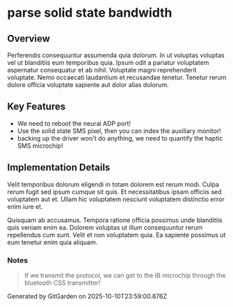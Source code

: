 # parse solid state bandwidth

## Overview
Perferendis consequuntur assumenda quia dolorum. In ut voluptas voluptas vel ut blanditiis eum temporibus quia. Ipsum odit a pariatur voluptatem aspernatur consequatur et ab nihil. Voluptate magni reprehenderit voluptate. Nemo occaecati laudantium et recusandae tenetur. Tenetur rerum dolore officia voluptate sapiente aut dolor alias dolorum.

## Key Features
- We need to reboot the neural ADP port!
- Use the solid state SMS pixel, then you can index the auxiliary monitor!
- backing up the driver won't do anything, we need to quantify the haptic SMS microchip!

## Implementation Details
Velit temporibus dolorum eligendi in totam dolorem est rerum modi. Culpa rerum fugit sed ipsum cumque sit quis. Et necessitatibus ipsam officiis sed voluptatem aut et. Ullam hic voluptatem nesciunt voluptatem distinctio error enim iure et.
 Quisquam ab accusamus. Tempora ratione officia possimus unde blanditiis quis veniam enim ea. Dolorem voluptas ut illum consequuntur rerum repellendus cum sunt. Velit et non voluptatem quia. Ea sapiente possimus ut eum tenetur enim quia aliquam.

### Notes
> If we transmit the protocol, we can get to the IB microchip through the bluetooth CSS transmitter!

Generated by GitGarden on 2025-10-10T23:59:00.876Z